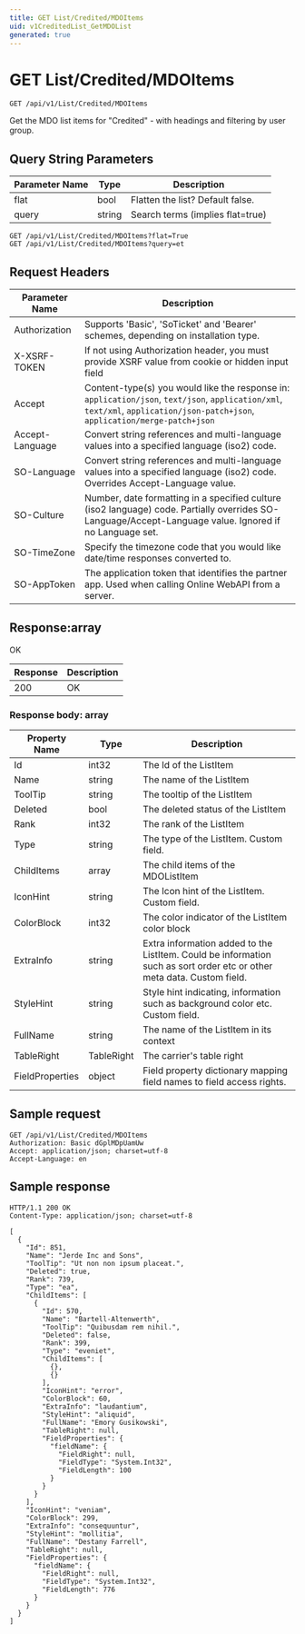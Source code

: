 ```yaml
---
title: GET List/Credited/MDOItems
uid: v1CreditedList_GetMDOList
generated: true
---
```


# GET List/Credited/MDOItems

```http
GET /api/v1/List/Credited/MDOItems
```

Get the MDO list items for "Credited" - with headings and filtering by user group.







## Query String Parameters

| Parameter Name | Type |  Description |
|----------------|------|--------------|
| flat | bool |  Flatten the list? Default false. |
| query | string |  Search terms (implies flat=true) |

```http
GET /api/v1/List/Credited/MDOItems?flat=True
GET /api/v1/List/Credited/MDOItems?query=et
```


## Request Headers

| Parameter Name | Description |
|----------------|-------------|
| Authorization  | Supports 'Basic', 'SoTicket' and 'Bearer' schemes, depending on installation type. |
| X-XSRF-TOKEN   | If not using Authorization header, you must provide XSRF value from cookie or hidden input field |
| Accept         | Content-type(s) you would like the response in: `application/json`, `text/json`, `application/xml`, `text/xml`, `application/json-patch+json`, `application/merge-patch+json` |
| Accept-Language | Convert string references and multi-language values into a specified language (iso2) code. |
| SO-Language | Convert string references and multi-language values into a specified language (iso2) code. Overrides Accept-Language value. |
| SO-Culture | Number, date formatting in a specified culture (iso2 language) code. Partially overrides SO-Language/Accept-Language value. Ignored if no Language set. |
| SO-TimeZone | Specify the timezone code that you would like date/time responses converted to. |
| SO-AppToken | The application token that identifies the partner app. Used when calling Online WebAPI from a server. |


## Response:array

OK

| Response | Description |
|----------------|-------------|
| 200 | OK |

### Response body: array

| Property Name | Type |  Description |
|----------------|------|--------------|
| Id | int32 | The Id of the ListItem |
| Name | string | The name of the ListItem |
| ToolTip | string | The tooltip of the ListItem |
| Deleted | bool | The deleted status of the ListItem |
| Rank | int32 | The rank of the ListItem |
| Type | string | The type of the ListItem. Custom field. |
| ChildItems | array | The child items of the MDOListItem |
| IconHint | string | The Icon hint of the ListItem. Custom field. |
| ColorBlock | int32 | The color indicator of the ListItem color block |
| ExtraInfo | string | Extra information added to the ListItem. Could be information such as sort order etc or other meta data. Custom field. |
| StyleHint | string | Style hint indicating, information such as background color etc. Custom field. |
| FullName | string | The name of the ListItem in its context |
| TableRight | TableRight | The carrier's table right |
| FieldProperties | object | Field property dictionary mapping field names to field access rights. |

## Sample request

```http!
GET /api/v1/List/Credited/MDOItems
Authorization: Basic dGplMDpUamUw
Accept: application/json; charset=utf-8
Accept-Language: en
```

## Sample response

```http_
HTTP/1.1 200 OK
Content-Type: application/json; charset=utf-8

[
  {
    "Id": 851,
    "Name": "Jerde Inc and Sons",
    "ToolTip": "Ut non non ipsum placeat.",
    "Deleted": true,
    "Rank": 739,
    "Type": "ea",
    "ChildItems": [
      {
        "Id": 570,
        "Name": "Bartell-Altenwerth",
        "ToolTip": "Quibusdam rem nihil.",
        "Deleted": false,
        "Rank": 399,
        "Type": "eveniet",
        "ChildItems": [
          {},
          {}
        ],
        "IconHint": "error",
        "ColorBlock": 60,
        "ExtraInfo": "laudantium",
        "StyleHint": "aliquid",
        "FullName": "Emory Gusikowski",
        "TableRight": null,
        "FieldProperties": {
          "fieldName": {
            "FieldRight": null,
            "FieldType": "System.Int32",
            "FieldLength": 100
          }
        }
      }
    ],
    "IconHint": "veniam",
    "ColorBlock": 299,
    "ExtraInfo": "consequuntur",
    "StyleHint": "mollitia",
    "FullName": "Destany Farrell",
    "TableRight": null,
    "FieldProperties": {
      "fieldName": {
        "FieldRight": null,
        "FieldType": "System.Int32",
        "FieldLength": 776
      }
    }
  }
]
```